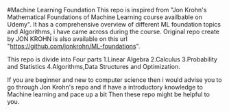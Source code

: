 #Machine Learning Foundation
This repo is inspired from "Jon Krohn's Mathematical Foundations of Machine Learning course availbable on Udemy".
It has a comprehensive overview of different ML foundation topics and Algorithms, i have came across during the course.
Original repo create by JON KROHN is also available on this url "https://github.com/jonkrohn/ML-foundations".

This repo is divide into Four parts
1.Linear Algebra
2.Calculus
3.Probability and Statistics
4.Algorithms,Data Structures and Optimization.

If you are beginner and  new to computer science then i would advise you to go through Jon Krohn's repo and if have a introductory knowledge to Machine learning and pace up a bit Then these repo might be helpful to you.
